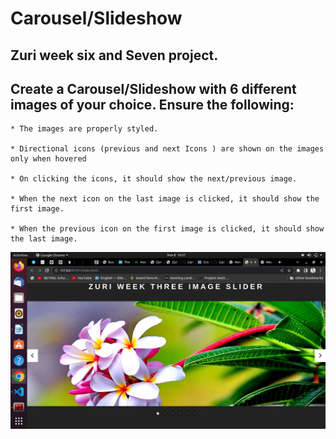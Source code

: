 # Carousel/Slideshow
## Zuri week six and Seven project.

## Create a Carousel/Slideshow with 6 different images of  your choice. Ensure the following:
    * The images are properly styled.
    
    * Directional icons (previous and next Icons ) are shown on the images only when hovered

    * On clicking the icons, it should show the next/previous image. 
    
    * When the next icon on the last image is clicked, it should show the first image.

    * When the previous icon on the first image is clicked, it should show the last image. 

![Page Screenshot Preview](/images/Screenshot%20from%202022-11-08%2016-57-54.png)